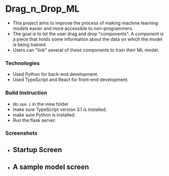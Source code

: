 # Drag_n_Drop_ML
- This project aims to improve the process of making machine learning models easier and more accessible to non-programmers.
- The goal is to let the user drag and drop "components". A component is a piece that holds some information about the data on which the model is being trained.
- Users can "link" several of these components to train their ML model.

### Technologies 
- Used Python for back-end development.
- Used TypeScript and React for front-end development. 

### Build Instruction
- do `npm i` in the view folder
- make sure TypeScript version 3.1 is installed.
- make sure Python is installed.
- Run the flask server.

### Screenshots
- Startup Screen
  - 
- A sample model screen
  -


